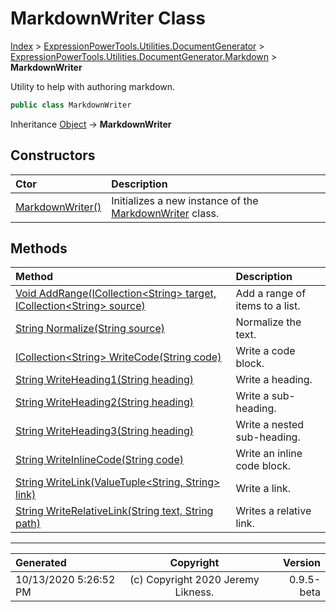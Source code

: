 ﻿# MarkdownWriter Class

[Index](../index.md) > [ExpressionPowerTools.Utilities.DocumentGenerator](ExpressionPowerTools.Utilities.DocumentGenerator.a.md) > [ExpressionPowerTools.Utilities.DocumentGenerator.Markdown](ExpressionPowerTools.Utilities.DocumentGenerator.Markdown.n.md) > **MarkdownWriter**

Utility to help with authoring markdown.

```csharp
public class MarkdownWriter
```

Inheritance [Object](https://docs.microsoft.com/dotnet/api/system.object) → **MarkdownWriter**

## Constructors

| Ctor | Description |
| :-- | :-- |
| [MarkdownWriter()](ExpressionPowerTools.Utilities.DocumentGenerator.Markdown.MarkdownWriter.ctor.md#markdownwriter) | Initializes a new instance of the [MarkdownWriter](ExpressionPowerTools.Utilities.DocumentGenerator.Markdown.MarkdownWriter.cs.md) class. |
## Methods

| Method | Description |
| :-- | :-- |
| [Void AddRange(ICollection&lt;String> target, ICollection&lt;String> source)](ExpressionPowerTools.Utilities.DocumentGenerator.Markdown.MarkdownWriter.AddRange.m.md) | Add a range of items to a list. |
| [String Normalize(String source)](ExpressionPowerTools.Utilities.DocumentGenerator.Markdown.MarkdownWriter.Normalize.m.md) | Normalize the text. |
| [ICollection&lt;String> WriteCode(String code)](ExpressionPowerTools.Utilities.DocumentGenerator.Markdown.MarkdownWriter.WriteCode.m.md) | Write a code block. |
| [String WriteHeading1(String heading)](ExpressionPowerTools.Utilities.DocumentGenerator.Markdown.MarkdownWriter.WriteHeading1.m.md) | Write a heading. |
| [String WriteHeading2(String heading)](ExpressionPowerTools.Utilities.DocumentGenerator.Markdown.MarkdownWriter.WriteHeading2.m.md) | Write a sub-heading. |
| [String WriteHeading3(String heading)](ExpressionPowerTools.Utilities.DocumentGenerator.Markdown.MarkdownWriter.WriteHeading3.m.md) | Write a nested sub-heading. |
| [String WriteInlineCode(String code)](ExpressionPowerTools.Utilities.DocumentGenerator.Markdown.MarkdownWriter.WriteInlineCode.m.md) | Write an inline code block. |
| [String WriteLink(ValueTuple&lt;String, String> link)](ExpressionPowerTools.Utilities.DocumentGenerator.Markdown.MarkdownWriter.WriteLink.m.md) | Write a link. |
| [String WriteRelativeLink(String text, String path)](ExpressionPowerTools.Utilities.DocumentGenerator.Markdown.MarkdownWriter.WriteRelativeLink.m.md) | Writes a relative link. |

---

| Generated | Copyright | Version |
| :-- | :-: | --: |
| 10/13/2020 5:26:52 PM | (c) Copyright 2020 Jeremy Likness. | 0.9.5-beta |
